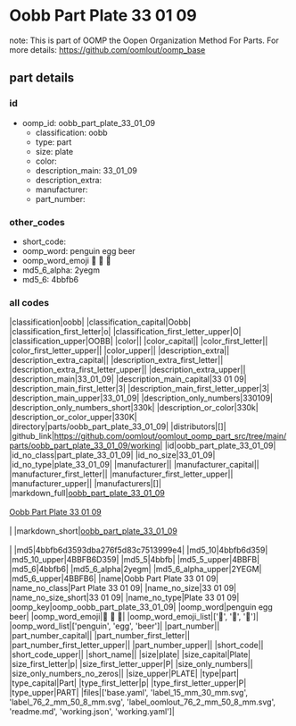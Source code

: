 # Oobb Part Plate 33 01 09  

note: This is part of OOMP the Oopen Organization Method For Parts. For more details: https://github.com/oomlout/oomp_base

##  part details





### id
* oomp_id: oobb_part_plate_33_01_09
  * classification: oobb
  * type: part
  * size: plate
  * color: 
  * description_main: 33_01_09
  * description_extra: 
  * manufacturer: 
  * part_number: 

### other_codes
* short_code: 
* oomp_word: penguin egg beer
* oomp_word_emoji :penguin: :egg: :beer:
* md5_6_alpha: 2yegm
* md5_6: 4bbfb6

### all codes 
|classification|oobb|
|classification_capital|Oobb|
|classification_first_letter|o|
|classification_first_letter_upper|O|
|classification_upper|OOBB|
|color||
|color_capital||
|color_first_letter||
|color_first_letter_upper||
|color_upper||
|description_extra||
|description_extra_capital||
|description_extra_first_letter||
|description_extra_first_letter_upper||
|description_extra_upper||
|description_main|33_01_09|
|description_main_capital|33 01 09|
|description_main_first_letter|3|
|description_main_first_letter_upper|3|
|description_main_upper|33_01_09|
|description_only_numbers|330109|
|description_only_numbers_short|330k|
|description_or_color|330k|
|description_or_color_upper|330K|
|directory|parts/oobb_part_plate_33_01_09|
|distributors|[]|
|github_link|https://github.com/oomlout/oomlout_oomp_part_src/tree/main/parts/oobb_part_plate_33_01_09/working|
|id|oobb_part_plate_33_01_09|
|id_no_class|part_plate_33_01_09|
|id_no_size|33_01_09|
|id_no_type|plate_33_01_09|
|manufacturer||
|manufacturer_capital||
|manufacturer_first_letter||
|manufacturer_first_letter_upper||
|manufacturer_upper||
|manufacturers|[]|
|markdown_full|[oobb_part_plate_33_01_09](https://github.com/oomlout/oomlout_oomp_part_src/tree/main/parts/oobb_part_plate_33_01_09/working)<br>[](https://github.com/oomlout/oomlout_oomp_part_src/tree/main/parts/oobb_part_plate_33_01_09/working)<br>[Oobb Part Plate 33 01 09](https://github.com/oomlout/oomlout_oomp_part_src/tree/main/parts/oobb_part_plate_33_01_09/working)<br><br>|
|markdown_short|[oobb_part_plate_33_01_09](https://github.com/oomlout/oomlout_oomp_part_src/tree/main/parts/oobb_part_plate_33_01_09/working)<br><br>|
|md5|4bbfb6d3593dba276f5d83c7513999e4|
|md5_10|4bbfb6d359|
|md5_10_upper|4BBFB6D359|
|md5_5|4bbfb|
|md5_5_upper|4BBFB|
|md5_6|4bbfb6|
|md5_6_alpha|2yegm|
|md5_6_alpha_upper|2YEGM|
|md5_6_upper|4BBFB6|
|name|Oobb Part Plate 33 01 09|
|name_no_class|Part Plate 33 01 09|
|name_no_size|33 01 09|
|name_no_size_short|33 01 09|
|name_no_type|Plate 33 01 09|
|oomp_key|oomp_oobb_part_plate_33_01_09|
|oomp_word|penguin egg beer|
|oomp_word_emoji|:penguin: :egg: :beer:|
|oomp_word_emoji_list|[':penguin:', ':egg:', ':beer:']|
|oomp_word_list|['penguin', 'egg', 'beer']|
|part_number||
|part_number_capital||
|part_number_first_letter||
|part_number_first_letter_upper||
|part_number_upper||
|short_code||
|short_code_upper||
|short_name||
|size|plate|
|size_capital|Plate|
|size_first_letter|p|
|size_first_letter_upper|P|
|size_only_numbers||
|size_only_numbers_no_zeros||
|size_upper|PLATE|
|type|part|
|type_capital|Part|
|type_first_letter|p|
|type_first_letter_upper|P|
|type_upper|PART|
|files|['base.yaml', 'label_15_mm_30_mm.svg', 'label_76_2_mm_50_8_mm.svg', 'label_oomlout_76_2_mm_50_8_mm.svg', 'readme.md', 'working.json', 'working.yaml']|
